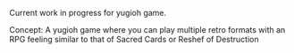 Current work in progress for yugioh game.

Concept: A yugioh game where you can play multiple retro formats with an RPG feeling similar to that of Sacred Cards or Reshef of Destruction
